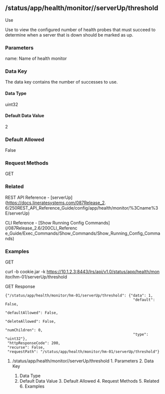 ## /status/app/health/monitor/<name>/serverUp/threshold

Use

Use to view the configured number of health probes that must succeed to
determine when a server that is down should be marked as up.

### Parameters

name: Name of health monitor

### Data Key

The data key contains the number of successes to use.

#### Data Type

uint32

#### Default Data Value

2

### Default Allowed

False

### Request Methods

GET

### Related

REST API Reference - [serverUp](https://docs.lineratesystems.com/087Release_2.
6/250REST_API_Reference_Guide/config/app/health/monitor/%3Cname%3E/serverUp)

CLI Reference - [Show Running Config Commands](/087Release_2.6/200CLI_Referenc
e_Guide/Exec_Commands/Show_Commands/Show_Running_Config_Commands)

### Examples

GET

curl -b cookie.jar -k https://10.1.2.3:8443/lrs/api/v1.0/status/app/health/mon
itor/hm-01/serverUp/threshold

GET Response

    
    
    {"/status/app/health/monitor/hm-01/serverUp/threshold": {"data": 1,
                                                              "default": False,
                                                              "defaultAllowed": False,
                                                              "deleteAllowed": False,
                                                              "numChildren": 0,
                                                              "type": "uint32"},
     "httpResponseCode": 200,
     "recurse": False,
     "requestPath": "/status/app/health/monitor/hm-01/serverUp/threshold"}
    

  1. /status/app/health/monitor/<name>/serverUp/threshold
    1. Parameters
    2. Data Key
      1. Data Type
      2. Default Data Value
    3. Default Allowed
    4. Request Methods
    5. Related
    6. Examples

